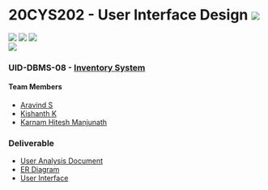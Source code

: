 # 20CYS202 - User Interface Design ![](https://img.shields.io/badge/-Live-green)
![](https://img.shields.io/badge/Batch-21CYS-lightgreen) ![](https://img.shields.io/badge/UG-blue) ![](https://img.shields.io/badge/Subject-UID-blue) <br/>
![](https://img.shields.io/badge/Category-Univ-darkblue)

### UID-DBMS-08 - [Inventory System](https://aravind0347.github.io/20CYS202-UID/Mini-Project)

#### Team Members
- [Aravind S]()
- [Kishanth K]()
- [Karnam Hitesh Manjunath]()

### Deliverable 
- [User Analysis Document](UID-DBMS-08_UAD.pdf)
- [ER Diagram](UID-DBMS-08_ER_Diagram.png)
- [User Interface](UI/)


